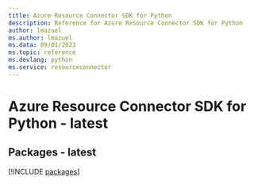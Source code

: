 ```yaml
---
title: Azure Resource Connector SDK for Python
description: Reference for Azure Resource Connector SDK for Python
author: lmazuel
ms.author: lmazuel
ms.data: 09/01/2023
ms.topic: reference
ms.devlang: python
ms.service: resourceconnector
---
```

# Azure Resource Connector SDK for Python - latest
## Packages - latest
[!INCLUDE [packages](resource-connector-index.md)]
